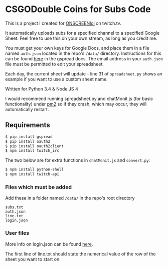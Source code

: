 # CSGODouble Coins for Subs Code
This is a project I created for [ONSCREENlol][craig] on twitch.tv.

It automatically uploads subs for a specified channel to a specified Google Sheet. Feel free to use this on your own stream, as long as you credit me.

You must get your own keys for Google Docs, and place them in a file named `auth.json` located in the repo's `/data/` directory. Instructions for this can be found [here][docs] in the gspread docs.
The email address in your `auth.json` file must be permitted to edit your spreadsheet.

Each day, the current sheet will update - line 31 of `spreadsheet.py` shows an example if you want to use a custom sheet name.

Written for Python 3.4 & Node.JS 4

I would recommend running spreadsheet.py and chatMonit.js (for basic functionality) under [pm2][PM2] so if they crash, which may occur, they will automatically restart.
## Requirements

``` sh
$ pip install gspread
$ pip install oauth2
$ pip install oauth2client
$ npm install twitch_irc
```
The two below are for extra functions in `chatMonit.js` and `convert.py`:
``` sh
$ npm install python-shell
$ npm install twitch-api
```
### Files which must be added
Add these in a folder named `/data/` in the repo's root directory
```
subs.txt
auth.json
line.txt
login.json
```

### User files

More info on login.json can be found [here][wiki].

The first line of line.txt should state the numerical value of the row of the sheet you want to start on.

[craig]: <twitch.tv/onscreenlol>
[docs]:<http://gspread.readthedocs.io/en/latest/oauth2.html>
[wiki]:<https://github.com/artemisbot/TwitchDoubleBot/wiki/login.json>
[pm2]:<https://github.com/Unitech/pm2>
